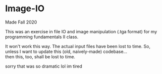 # Image-IO
Made Fall 2020

This was an exercise in file IO and image manipulation (.tga format) for my programming fundamentals II class.

It won't work this way. The actual input files have been lost to time. So, unless I want to update this (old, naively-made) codebase... \
then this, too, shall be lost to time.

sorry that was so dramatic lol im tired
